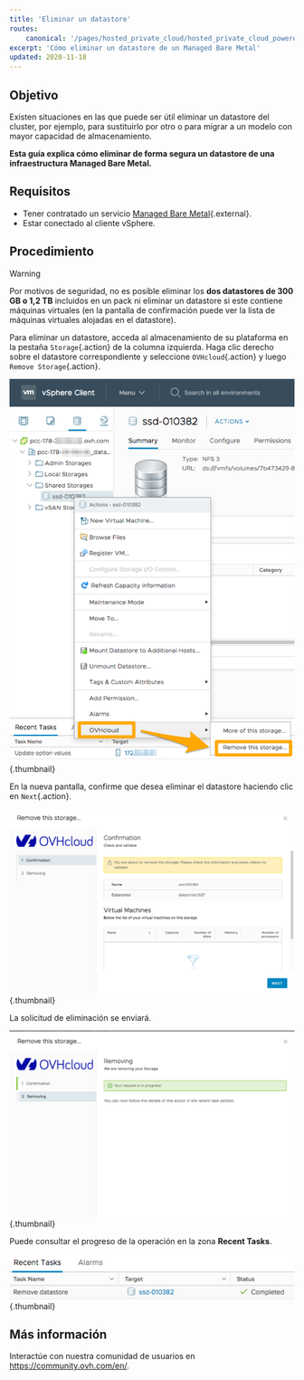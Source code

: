 ```yaml
---
title: 'Eliminar un datastore'
routes:
    canonical: '/pages/hosted_private_cloud/hosted_private_cloud_powered_by_vmware/delete_datastore'
excerpt: 'Cómo eliminar un datastore de un Managed Bare Metal'
updated: 2020-11-18
---
```


## Objetivo

Existen situaciones en las que puede ser útil eliminar un datastore del cluster, por ejemplo, para sustituirlo por otro o para migrar a un modelo con mayor capacidad de almacenamiento.

**Esta guía explica cómo eliminar de forma segura un datastore de una infraestructura Managed Bare Metal.**

## Requisitos

* Tener contratado un servicio [Managed Bare Metal](https://www.ovhcloud.com/es/managed-bare-metal/){.external}.
* Estar conectado al cliente vSphere.

## Procedimiento

> [!warning]
>
> Por motivos de seguridad, no es posible eliminar los **dos datastores de 300 GB o 1,2 TB** incluidos en un pack ni eliminar un datastore si este contiene máquinas virtuales (en la pantalla de confirmación puede ver la lista de máquinas virtuales alojadas en el datastore).
>

Para eliminar un datastore, acceda al almacenamiento de su plataforma en la pestaña `Storage`{.action} de la columna izquierda. Haga clic derecho sobre el datastore correspondiente y seleccione `OVHcloud`{.action} y luego `Remove Storage`{.action}.

![Selección del datastore](images/removedatastore01.png){.thumbnail}

En la nueva pantalla,  confirme que desea eliminar el datastore haciendo clic en `Next`{.action}.

![Confirmación de la eliminación](images/removedatastore02.png){.thumbnail}

La solicitud de eliminación se enviará.

![Eliminación confirmada](images/removedatastore03.png){.thumbnail}

Puede consultar el progreso de la operación en la zona **Recent Tasks**.

![Progreso de la operación de eliminación](images/removedatastore04.png){.thumbnail}

## Más información

Interactúe con nuestra comunidad de usuarios en <https://community.ovh.com/en/>.
